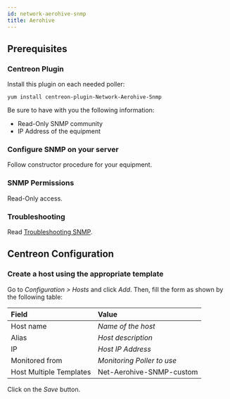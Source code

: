 ```yaml
---
id: network-aerohive-snmp
title: Aerohive
---
```


## Prerequisites

### Centreon Plugin

Install this plugin on each needed poller:

``` shell
yum install centreon-plugin-Network-Aerohive-Snmp
```

Be sure to have with you the following information:

  - Read-Only SNMP community
  - IP Address of the equipment

### Configure SNMP on your server

Follow constructor procedure for your equipment.

### SNMP Permissions

Read-Only access.

### Troubleshooting

Read [Troubleshooting SNMP](../tutorials/troubleshooting-plugins#snmp-checks).

## Centreon Configuration

### Create a host using the appropriate template

Go to *Configuration \> Hosts* and click *Add*. Then, fill the form as shown by
the following table:

| Field                                | Value                      |
| :----------------------------------- | :------------------------- |
| Host name                            | *Name of the host*         |
| Alias                                | *Host description*         |
| IP                                   | *Host IP Address*          |
| Monitored from                       | *Monitoring Poller to use* |
| Host Multiple Templates              | Net-Aerohive-SNMP-custom   |

Click on the *Save* button.
